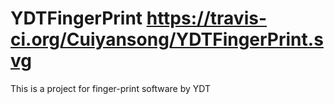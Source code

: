 # YDTFingerPrint https://travis-ci.org/Cuiyansong/YDTFingerPrint.svg
This is a project for finger-print software by YDT 
